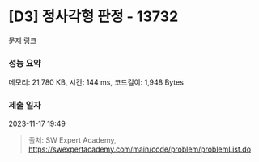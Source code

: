 # [D3] 정사각형 판정 - 13732 

[문제 링크](https://swexpertacademy.com/main/code/problem/problemDetail.do?contestProbId=AX8BAN1qTwoDFARO) 

### 성능 요약

메모리: 21,780 KB, 시간: 144 ms, 코드길이: 1,948 Bytes

### 제출 일자

2023-11-17 19:49



> 출처: SW Expert Academy, https://swexpertacademy.com/main/code/problem/problemList.do